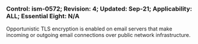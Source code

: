 ### Control: ism-0572; Revision: 4; Updated: Sep-21; Applicability: ALL; Essential Eight: N/A
<p>Opportunistic TLS encryption is enabled on email servers that make incoming or outgoing email connections over public network infrastructure.</p>